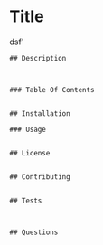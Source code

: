 # Title
dsf'

    ## Description 
    
    
    
    ### Table Of Contents
    
    
    ## Installation
    
    ### Usage
    
    
    ## License 
    
    
    ## Contributing
    
    
    ## Tests
    
    
    
    ## Questions
    